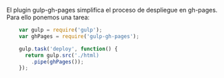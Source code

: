 El plugin gulp-gh-pages simplifica el proceso de despliegue en gh-pages. Para ello ponemos una tarea:

```javascript
    var gulp = require('gulp');
    var ghPages = require('gulp-gh-pages');

    gulp.task('deploy', function() {
      return gulp.src('./html)
        .pipe(ghPages());
    });
``` 